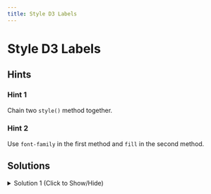 ```yaml
---
title: Style D3 Labels
---
```

# Style D3 Labels

## Hints

### Hint 1

Chain two ` style() ` method together.

### Hint 2

Use ` font-family ` in the first method and ` fill ` in the second method.

## Solutions

<details><summary>Solution 1 (Click to Show/Hide)</summary>

Add these lines to the end of the chain:

```javascript
  .style("font-size","25px")
  .style("fill","red");
```

</details>